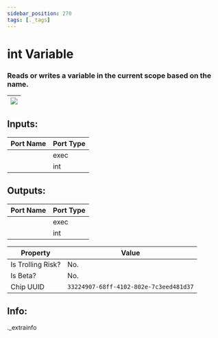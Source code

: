 ```yaml
---
sidebar_position: 270
tags: [._tags]
---
```


# int Variable


### Reads or writes a variable in the current scope based on the name.

| ![](https://images-ext-2.discordapp.net/external/MPmIaQzlEPmgGWlgi-WxBBXt0Bjv_zWPkg1y1f_sy3s/https/www.recroomcircuits.com/image/circuit/absolute-value?width=206&height=108) |
|-----|

## Inputs:
| Port Name | Port Type |
|-----------|-----------|
|  | exec |
|  | int |

## Outputs:
| Port Name | Port Type |
|-----------|-----------|
|  | exec |
|  | int | 

| Property  | Value |
|-------------------|-----------|
| Is Trolling Risk? | No. |
| Is Beta? | No. |
| Chip UUID | `33224907-68ff-4102-802e-7c3eed481d37` |

## Info:
._extrainfo